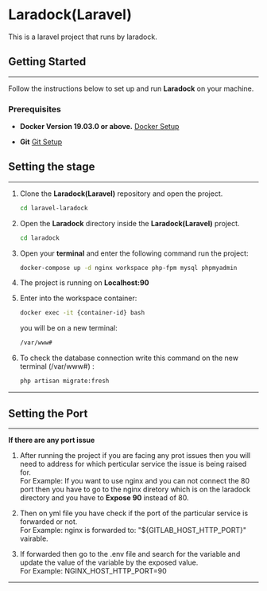 # Laradock(Laravel)

This is a laravel project that runs by laradock.


## Getting Started

-------------------------

Follow the instructions below to set up and run **Laradock** on your machine.

### Prerequisites

- **Docker Version 19.03.0 or above.** [Docker Setup](https://docs.docker.com/engine/install/ubuntu/)

- **Git** [Git Setup](https://git-scm.com/book/en/v2/Getting-Started-Installing-Git)

## Setting the stage

-------------------------

1. Clone the **Laradock(Laravel)** repository and open the project.
    ```bash
    cd laravel-laradock
    ```


2. Open the **Laradock** directory inside the **Laradock(Laravel)** project.

    ```bash
    cd laradock
    ```


3. Open your **terminal** and enter the following command run the project:
    
    ```bash
    docker-compose up -d nginx workspace php-fpm mysql phpmyadmin
    ```
4. The project is running on **Localhost:90**

5. Enter into the workspace container:

    ```bash
    docker exec -it {container-id} bash
    ```
    you will be on a new terminal:

    ```bash
    /var/www#
    ```


6. To check the database connection write this command on the new terminal (/var/www#) :

    ```bash
    php artisan migrate:fresh
    ```



-------------------------

## Setting the Port

-------------------------
**If there are any port issue**

1. After running the project if you are facing any prot issues then you will need to address for which perticular service the issue is being raised for. <br>For Example: If you want to use nginx and you can not connect the 80 port then you have to go to the nginx diretory which is on the laradock directory and you have to **Expose 90** instead of 80.


2. Then on yml file you have check if the port of the particular service is forwarded or not. <br>For Example: nginx is forwarded to: "${GITLAB_HOST_HTTP_PORT}" vairable.

3. If forwarded then go to the .env file and search for the variable and update the value of the variable by the exposed value. <br>For Example: NGINX_HOST_HTTP_PORT=90

-------------------------



